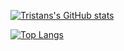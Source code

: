 [![Tristans's GitHub stats](https://github-readme-stats.vercel.app/api?username=Tristan-H11&count_private=true&show_icons=true&include_all_commits=true&theme=dark)](https://github.com/anuraghazra/github-readme-stats)

[![Top Langs](https://github-readme-stats.vercel.app/api/top-langs/?username=Tristan-H11&langs_count=6&include_all_commits=true&layout=compact&theme=dark)](https://github.com/anuraghazra/github-readme-stats)
